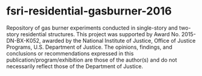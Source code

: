 # fsri-residential-gasburner-2016
Repository of gas burner experiments conducted in single-story and two-story residential structures. This project was supported by Award No. 2015-DN-BX-K052, awarded by the National Institute of Justice, Office of Justice Programs, U.S. Department of Justice. The opinions, findings, and conclusions or recommendations expressed in this publication/program/exhibition are those of the author(s) and do not necessarily reflect those of the Department of Justice.
